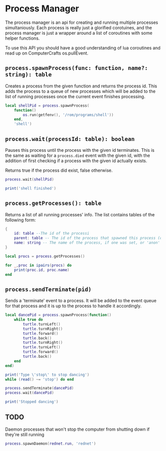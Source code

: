 # Process Manager

The process manager is an api for creating and running multiple processes simultaniously. Each process is really just a glorified corotuines, and the process manager is just a wrapper around a list of coroutines with some helper functions.

To use this API you should have a good understanding of lua coroutines and read up on ComputerCrafts os.pullEvent.

## `process.spawnProcess(func: function, name?: string): table`

Creates a process from the given function and returns the process id. This adds the process to a queue of new processes which will be added to the list of running processes once the current event finishes processing.

```LUA
local shellPid = process.spawnProcess(
    function()
        os.run(getfenv(), '/rom/programs/shell'))
    end,
    'shell')
```

## `process.wait(processId: table): boolean`

Pauses this process until the process with the given id terminates. This is the same as waiting for a `process.died` event with the given id, with the addition of first checking if a process with the given id actually exists.

Returns true if the process did exist, false otherwise.

```LUA
process.wait(shellPid)

print('shell finished')
```

## `process.getProcesses(): table`

Returns a list of all running processes' info. The list contains tables of the following form:

```LUA
{
    id: table --The id of the processi
    parent: table -- The id of the process that spawned this process (or nil if it was started by the OS)
    name: string -- The name of the process, if one was set, or 'anon'
}
```

```LUA
local procs = process.getProcesses()

for _,proc in ipairs(procs) do
    print(proc.id, proc.name)
end
```

## `process.sendTerminate(pid)`

Sends a 'terminate' event to a process. It will be added to the event queue for that process and it is up to the process to handle it accordingly.

```LUA
local dancePid = process.spawnProcess(function()
    while true do
        turtle.turnLeft()
        turtle.turnRight()
        turtle.forward()
        turtle.back()
        turtle.turnRight()
        turtle.turnLeft()
        turtle.forward()
        turtle.back()
    end
end)

print('Type \'stop\' to stop dancing')
while (read() ~= 'stop') do end

process.sendTerminate(dancePid)
process.wait(dancePid)

print('Stopped dancing')
```

## TODO

Daemon processes that won't stop the computer from shutting down if they're still running

```LUA
process.spawnDaemon(rednet.run, 'rednet')
```
